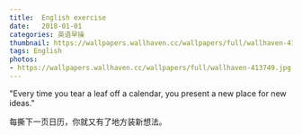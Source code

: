 ```yaml
---
title:  English exercise
date:   2018-01-01
categories: 英语早操
thumbnail: https://wallpapers.wallhaven.cc/wallpapers/full/wallhaven-413749.jpg
tags: English
photos:
- https://wallpapers.wallhaven.cc/wallpapers/full/wallhaven-413749.jpg
---
```


"Every time you tear a leaf off a calendar, you present a new place for new ideas."
<p>每撕下一页日历，你就又有了地方装新想法。</p>
